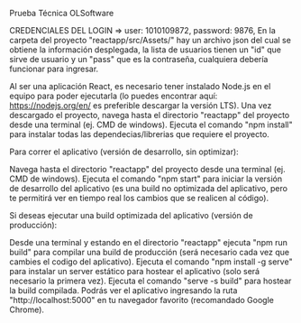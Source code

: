Prueba Técnica OLSoftware

CREDENCIALES DEL LOGIN => user: 1010109872, password: 9876,
En la carpeta del proyecto "reactapp/src/Assets/" hay un archivo json del cual se obtiene la información desplegada, la lista de usuarios tienen un "id" que sirve de usuario y un "pass" que es la contraseña, cualquiera debería funcionar para ingresar.

Al ser una aplicación React, es necesario tener instalado Node.js en el equipo para poder ejecutarla (lo puedes encontrar aquí: https://nodejs.org/en/ es preferible descargar la versión LTS).
Una vez descargado el proyecto, navega hasta el directorio "reactapp" del proyecto desde una terminal (ej. CMD de windows).
Ejecuta el comando "npm install" para instalar todas las dependecias/librerias que requiere el proyecto.

Para correr el aplicativo (versión de desarrollo, sin optimizar):

Navega hasta el directorio "reactapp" del proyecto desde una terminal (ej. CMD de windows).
Ejecuta el comando "npm start" para iniciar la versión de desarrollo del aplicativo (es una build no optimizada del aplicativo, pero te permitirá ver en tiempo real los cambios que se realicen al código).

Si deseas ejecutar una build optimizada del aplicativo (versión de producción):

Desde una terminal y estando en el directorio "reactapp" ejecuta "npm run build" para compilar una build de producción (será necesario cada vez que cambies el codigo del aplicativo).
Ejecuta el comando "npm install -g serve" para instalar un server estático para hostear el aplicativo (solo será necesario la primera vez).
Ejecuta el comando "serve -s build" para hostear la build compilada.
Podrás ver el aplicativo ingresando la ruta "http://localhost:5000" en tu navegador favorito (recomandado Google Chrome).
